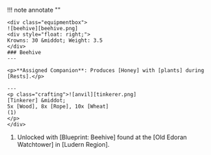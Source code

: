 !!! note annotate ""

    <div class="equipmentbox">
    ![beehive][beehive.png]
    <div style="float: right;">
    Krowns: 30 &middot; Weight: 3.5
    </div>
    ### Beehive
    ---

    <p>**Assigned Companion**: Produces [Honey] with [plants] during [Rests].</p>

    ---
    <p class="crafting">![anvil][tinkerer.png] 
    [Tinkerer] &middot; 
    5x [Wood], 8x [Rope], 10x [Wheat]
    (1)
    </p>
    </div>
1.  Unlocked with [Blueprint: Beehive] found at the [Old Edoran Watchtower] in [Ludern Region].
